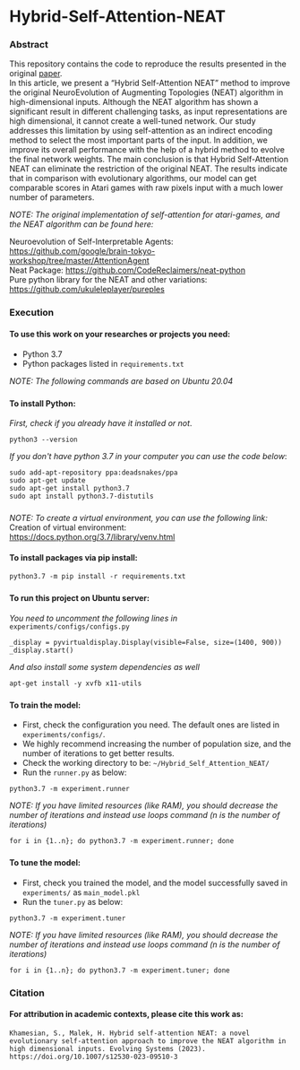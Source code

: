 # Hybrid-Self-Attention-NEAT

### Abstract

This repository contains the code to reproduce the results presented in the original [paper](https://link.springer.com/article/10.1007/s12530-023-09510-3). <br/>
In this article, we present a “Hybrid Self-Attention NEAT” method to improve the original NeuroEvolution of Augmenting Topologies (NEAT) algorithm in high-dimensional inputs. Although the NEAT algorithm has shown a significant result in different challenging tasks, as input representations are high dimensional, it cannot create a well-tuned network. Our study addresses this limitation by using self-attention as an indirect encoding method to select the most important parts of the input. In addition, we improve its overall performance with the help of a hybrid method to evolve the final network weights. The main conclusion is that Hybrid Self-Attention NEAT can eliminate the restriction of the original NEAT. The results indicate that in comparison with evolutionary algorithms, our model can get comparable scores in Atari games with raw pixels input with a much lower number of parameters.

_NOTE: The original implementation of self-attention for atari-games, and the NEAT algorithm can be found here:<br/>_

Neuroevolution of Self-Interpretable Agents: https://github.com/google/brain-tokyo-workshop/tree/master/AttentionAgent <br/>
Neat Package: https://github.com/CodeReclaimers/neat-python <br/>
Pure python library for the NEAT and other variations: https://github.com/ukuleleplayer/pureples

### Execution

#### To use this work on your researches or projects you need:
* Python 3.7
* Python packages listed in `requirements.txt`

_NOTE: The following commands are based on Ubuntu 20.04_
###

#### To install Python:
_First, check if you already have it installed or not_.
~~~~
python3 --version
~~~~
_If you don't have python 3.7 in your computer you can use the code below_:
~~~~
sudo add-apt-repository ppa:deadsnakes/ppa
sudo apt-get update
sudo apt-get install python3.7
sudo apt install python3.7-distutils
~~~~
###

_NOTE: To create a virtual environment, you can use the following link:_
<br/> Creation of virtual environment: https://docs.python.org/3.7/library/venv.html

#### To install packages via pip install:
~~~~
python3.7 -m pip install -r requirements.txt
~~~~
###

#### To run this project on Ubuntu server:
_You need to uncomment the following lines in_ `experiments/configs/configs.py`
~~~~
_display = pyvirtualdisplay.Display(visible=False, size=(1400, 900))
_display.start()
~~~~

_And also install some system dependencies as well_
~~~~
apt-get install -y xvfb x11-utils
~~~~
###

#### To train the model:
* First, check the configuration you need. The default ones are listed in `experiments/configs/`.
* We highly recommend increasing the number of population size, and the number of iterations to get better results.
* Check the working directory to be: `~/Hybrid_Self_Attention_NEAT/`
* Run the `runner.py` as below:
~~~~
python3.7 -m experiment.runner
~~~~
_NOTE: If you have limited resources (like RAM), you should decrease the number of iterations and instead use loops command (n is the number of iterations)_
~~~~
for i in {1..n}; do python3.7 -m experiment.runner; done
~~~~
###

#### To tune the model:
* First, check you trained the model, and the model successfully saved in `experiments/` as `main_model.pkl`
* Run the `tuner.py` as below:
~~~~
python3.7 -m experiment.tuner
~~~~
_NOTE: If you have limited resources (like RAM), you should decrease the number of iterations and instead use loops command (n is the number of iterations)_
~~~~
for i in {1..n}; do python3.7 -m experiment.tuner; done
~~~~

### Citation

#### For attribution in academic contexts, please cite this work as:
~~~~
Khamesian, S., Malek, H. Hybrid self-attention NEAT: a novel evolutionary self-attention approach to improve the NEAT algorithm in high dimensional inputs. Evolving Systems (2023). https://doi.org/10.1007/s12530-023-09510-3
~~~~
